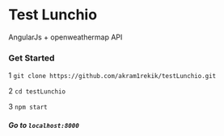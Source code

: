 # Test Lunchio
AngularJs + openweathermap API

### Get Started
1 `git clone https://github.com/akram1rekik/testLunchio.git` 

2 `cd testLunchio`

3 `npm start`

##### Go to `localhost:8000`


